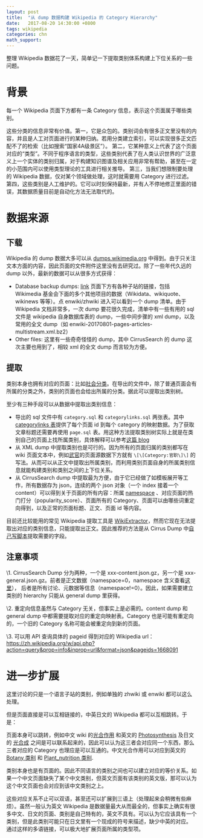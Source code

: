```yaml
---
layout: post
title:  "从 dump 数据构建 Wikipedia 的 Category Hierarchy"
date:   2017-08-20 14:30:00 +0800
tags: wikipedia
categories: chn
math_support: 
---
```


整理 Wikipedia 数据花了一天，简单记一下提取类别体系构建上下位关系的一些问题。

# 背景

每一个 Wikipedia 页面下方都有一条 Category 信息，表示这个页面属于哪些类别。

这些分类的信息非常有价值。第一，它是众包的。类别词会有很多正文里没有的内容，并且是人工对页面进行的某种归纳。若用分类建立索引，可以实现很多正文匹配不了的检索（比如搜索“国家4A级景区”）。
第二，它某种意义上代表了这个页面对应的“类型”。不同于程序语言的类型，这些类别代表了在人类认识世界的广泛意义上一个实体的类别归属，对于构建知识图谱及相关应用非常有帮助，甚至在一定的小范围内可以使用类型理论的工具进行相关推导。
第三，当我们想限制要处理的 Wikipedia 数据，仅对某个领域做处理，这时就需要用 Category 进行过滤。
第四，这些类别是人工维护的。它可以时刻保持最新，并有人不停地修正里面的错误，其数据质量目前是自动化方法无法取代的。

# 数据来源

## 下载

Wikipedia 的 dump 数据大多可以从 [dumps.wikimedia.org](https://dumps.wikimedia.org/) 中得到。由于只关注文本方面的内容，因此页面的文件附件这里没有去研究过。除了一些年代久远的 dump 以外，最新的数据可以从很多方式获得：

- Database backup dumps: [link](https://dumps.wikimedia.org/backup-index.html) 页面下方有各种子站的链接，包括 Wikimedia 基金会下面的多个其他项目的数据（Wikidata、wikiquote、wikinews 等等）。点 enwiki/zhwiki 进入可以看到一个 dump  清单。由于 Wikipedia 文档非常多，一次 dump 要花很久完成，清单中有一些有用的 sql 文件是 wikipedia 自身数据库表的 dump，一些中间步骤的 xml dump，以及常用的全文 dump（如 enwiki-20170801-pages-articles-multistream.xml.bz2）
- Other files: 这里有一些奇奇怪怪的 dump，其中 CirrusSearch 的 dump 这次主要也用到了，相较 xml 的全文 dump 而言较为方便。

## 提取

类别本身也拥有对应的页面：比如[社会分类](https://zh.wikipedia.org/wiki/Category:社会)。在导出的文件中，除了普通页面会有所属的分类之外，类别的页面也会给出所属的分类。据此可以提取出类别树。

至少有三种手段可以从数据中提取出类别信息：

- 导出的 sql 文件中有 `category.sql` 和 `categorylinks.sql` 两张表。其中 [categorylinks 表](https://www.mediawiki.org/wiki/Manual:Categorylinks_table)提供了每个页面 id 到每个 category 的映射数据。为了获取文章标题还需要再使用 `page.sql` 表。用这种方法提取类别树实际上就是在类别自己的页面上找所属类别，具体解释可以参考[这篇 blog](https://kodingnotes.wordpress.com/2014/12/03/parsing-wikipedia-page-hierarchy/)
- 从 XML dump 中提取类别也是可行的。因为所有的页面归属的类别都写在 wiki 页面文本中，例如[武官](https://zh.wikipedia.org/wiki/%E6%AD%A6%E5%AE%98)的页面源数据下方就有 `\[\[Category:官职\]\]` 的写法。从而可以从正文中提取出所属类别，而利用类别页面自身的所属类别信息就能构建类别和类别之间的上下位关系。
- 从 CirrusSearch dump 中提取最为方便，由于它已经做了如模板展开等工作，所有数据存为 json，连续的两个 json 对象（一个 index 接着一个 content）可以得到关于页面的所有内容：所属 [namespace](https://www.mediawiki.org/wiki/Manual:Namespace) 、对应页面的热门打分（popularity_score）、页面所有的 Category、页面可以由哪些词重定向得到，以及正常的页面标题、正文、页面 id 等内容。

目前还比较能用的常见 Wikipedia 提取工具是 [WikiExtractor](https://github.com/attardi/wikiextractor)，然而它现在无法提取出对应的类别信息，只能提取出正文。因此推荐的方法是从 Cirrus Dump 中[自己写脚本](https://github.com/zxteloiv/wikipedia-scripts/blob/master/cirrus/filter_cirrus.py#L51)提取需要的字段。

## 注意事项

\1. CirrusSearch Dump 分为两种，一个是 xxx-content.json.gz，另一个是 xxx-general.json.gz。前者是正文数据（namespace=0，namespace 含义查看[这里](https://www.mediawiki.org/wiki/Manual:Namespace)），
后者是所有讨论、元数据等信息（namespace!=0）。因此，如果需要建立类别的 hierarchy 只能从 general dump 里获得。

\2. 重定向信息虽然与 Category 无关，但事实上是必需的。content dump 和 general dump 中都需要提取对应的重定向映射表。Category 也是可能有重定向的，一个旧的 Category 名称可能会被重定向到新的页面。

\3. 可以用 API 查询具体的 pageid 得到对应的 Wikipedia url：https://zh.wikipedia.org/w/api.php?action=query&prop=info&inprop=url&format=json&pageids=1668091

# 进一步扩展

这里讨论的只是一个语言子站的类别，例如单独的 zhwiki 或 enwiki 都可以这么处理。

但是页面直接是可以互相链接的，中英日文的 Wikipedia 都可以互相跳转。于是：

页面本身可以跳转，例如中文 wiki 的[光合作用](https://zh.wikipedia.org/wiki/光合作用) 和英文的 [Photosynthesis](https://en.wikipedia.org/wiki/Photosynthesis) 及日文的 [光合成](https://ja.wikipedia.org/wiki/光合成) 之间是可以联系起来的，因此可以认为这三者会对应同一个东西，那么三者对应的 Category 也理应是可以互通的。中文光合作用可以对应到英文的 [Botany 类别](https://en.wikipedia.org/wiki/Category:Botany) 和 [Plant_nutrition 类别](https://en.wikipedia.org/wiki/Category:Plant_nutrition).

类别本身也是有页面的。因此不同语言的类别之间也可以建立对应的等价关系。如果一个中文页面缺失了某个中文类别，但英文页面有该类别的英文版，那可以认为这个中文页面也会对应到该中文类别之上。

这些对应关系不止可以双语，甚至还可以扩展到三语上（处理起来会稍微有些麻烦）。虽然一般认为英文 Wikipedia 是数据量最大从而最全的，但事实上确实有很多中文、日文的页面、类别是自己特有的，英文不具有。可以认为它应该具有一个类别，但是此类别可能只在日文里有一个现成的符号来描述，缺少中英的对应。
通过这样的多语链接，可以极大地扩展页面所属的类型项。


